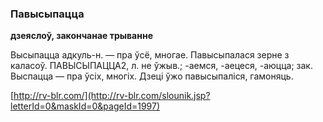 ### Павысыпацца
**дзеяслоў, закончанае трыванне**

Высыпацца адкуль-н. — пра ўсё, многае. Павысыпалася зерне з каласоў. ПАВЫСЫПАЦЦА2, л. не ўжыв.; -аемся, -аецеся, -аюцца; зак. Выспацца — пра ўсіх, многіх. Дзеці ўжо павысыпаліся, гамоняць.

<a rel="author">[http://rv-blr.com/](http://rv-blr.com/slounik.jsp?letterId=0&maskId=0&pageId=1997)</a>
